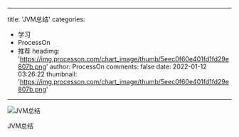 
---
title: 'JVM总结'
categories: 
 - 学习
 - ProcessOn
 - 推荐
headimg: 'https://img.processon.com/chart_image/thumb/5eec0f60e401fd1fd29e807b.png'
author: ProcessOn
comments: false
date: 2022-01-12 03:26:22
thumbnail: 'https://img.processon.com/chart_image/thumb/5eec0f60e401fd1fd29e807b.png'
---

<div>   
<img class="thumb" alt="JVM总结" src="https://img.processon.com/chart_image/thumb/5eec0f60e401fd1fd29e807b.png" referrerpolicy="no-referrer">
<p>JVM总结</p>  
</div>
            